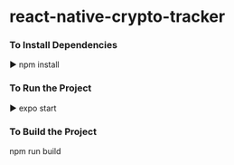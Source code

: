 # react-native-crypto-tracker

<h3>To Install Dependencies</h3> 
▶️ npm install
<h3>To Run the Project</h3> 
▶️ expo start
<h3>To Build the Project</h3> 
npm run build
